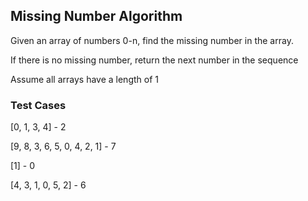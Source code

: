 ## Missing Number Algorithm
Given an array of numbers 0-n, find the missing number in the array.

If there is no missing number, return the next number in the sequence

Assume all arrays have a length of 1

### Test Cases

[0, 1, 3, 4] - 2

[9, 8, 3, 6, 5, 0, 4, 2, 1] - 7

[1] - 0

[4, 3, 1, 0, 5, 2] - 6

